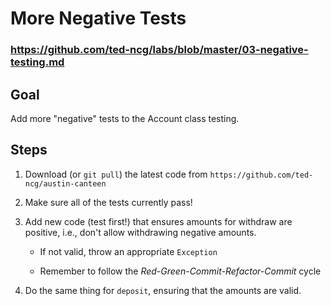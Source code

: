 # More Negative Tests

### https://github.com/ted-ncg/labs/blob/master/03-negative-testing.md

## Goal

Add more "negative" tests to the Account class testing.

## Steps

1. Download (or `git pull`) the latest code from `https://github.com/ted-ncg/austin-canteen`

1. Make sure all of the tests currently pass!

1. Add new code (test first!) that ensures amounts for withdraw are positive, i.e., don't allow withdrawing negative amounts.

    * If not valid, throw an appropriate `Exception`
    
    * Remember to follow the *Red-Green-Commit-Refactor-Commit* cycle

1. Do the same thing for `deposit`, ensuring that the amounts are valid.
